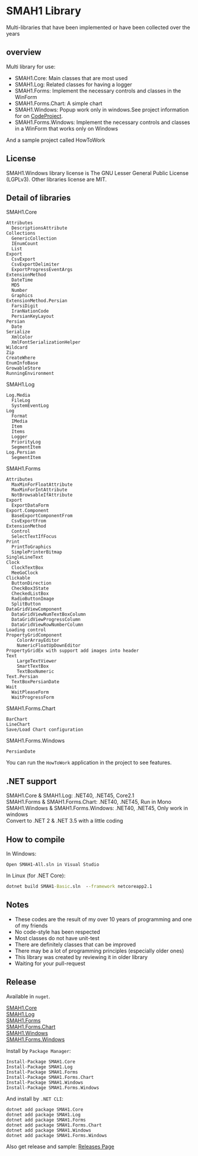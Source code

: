 # SMAH1 Library
Multi-libraries that have been implemented or have been collected over the years

## overview
Multi library for use:

* SMAH1.Core: Main classes that are most used
* SMAH1.Log:‌ Related classes for having a logger
* SMAH1.Forms: Implement the necessary controls and classes in the WinForm
* SMAH1.Forms.Chart:‌ A simple chart
* SMAH1.Windows: Popup work only in windows.See project information for on [CodeProject](https://www.codeproject.com/Articles/17502/Simple-Popup-Control).
* SMAH1.Forms.Windows: Implement the necessary controls and classes in a WinForm that works only on Windows

And a sample project called HowToWork

## License
SMAH1.Windows library license is The GNU Lesser General Public License (LGPLv3).
Other libraries license are MIT.

## Detail of libraries

SMAH1.Core

```text
Attributes
  DescriptionsAttribute
Collections
  GenericCollection
  IEnumCount
  List
Export
  CsvExport
  CsvExportDelimiter
  ExportProgressEventArgs
ExtensionMethod
  DateTime
  MD5
  Number
  Graphics
ExtensionMethod.Persian
  FarsiDigit
  IranNationCode
  PersianKeyLayout
Persian
  Date
Serialize
  XmlColor
  XmlFontSerializationHelper
Wildcard
Zip
CreateWhere
EnumInfoBase
GrowableStore
RunningEnvironment
```

SMAH1.Log

```text
Log.Media
  FileLog
  SystemEventLog
Log
  Format
  IMedia
  Item
  Items
  Logger
  PriorityLog
  SegmentItem
Log.Persian
  SegmentItem
```

SMAH1.Forms

```text
Attributes
  MaxMinForFloatAttribute
  MaxMinForIntAttribute
  NotBrowsableIfAttribute
Export
  ExportDataForm
Export.Component
  BaseExportComponentFrom
  CsvExportFrom
ExtensionMethod
  Control
  SelectTextIfFocus
Print
  PrintToGraphics
  SimplePrinterBitmap
SingleLineText
Clock
  ClockTextBox
  MeeGoClock
Clickable
  ButtonDirection
  CheckBox3State
  CheckedListBox
  RadioButtonImage
  SplitButton
DataGridViewComponent
  DataGridViewNumTextBoxColumn
  DataGridViewProgressColumn
  DataGridViewRowNumberColumn
Loading control
PropertyGridComponent
    ColorArrayEditor
    NumericFloatUpDownEditor
PropertyGridEx with support add images into header
Text
    LargeTextViewer
    SmartTextBox
    TextBoxNumeric
Text.Persian
  TextBoxPersianDate
Wait
  WaitPleaseForm
  WaitProgressForm
```

SMAH1.Forms.Chart

```text
BarChart
LineChart
Save/Load Chart configuration

```

SMAH1.Forms.Windows

```text
PersianDate
```

You can run the `HowToWork` application in the project to see features.

## .NET support

SMAH1.Core & SMAH1.Log: .NET40, .NET45, Core2.1  
SMAH1.Forms & SMAH1.Forms.Chart: .NET40, .NET45, Run in Mono  
SMAH1.Windows & SMAH1.Forms.Windows:  .NET40, .NET45, Only work in windows  
Convert to .NET 2 & .NET 3.5 with a little coding  

## How to compile

In Windows:

```text
Open SMAH1-All.sln in Visual Studio
```

In Linux (for .NET Core):

```cmd
dotnet build SMAH1-Basic.sln  --framework netcoreapp2.1
```

## Notes

* These codes are the result of my over 10 years of programming and one of my friends
* No code-style has been respected
* Most classes do not have unit-test
* There are definitely classes that can be improved
* There may be a lot of programming principles (especially older ones)
* This library was created by reviewing it in older library
* Waiting for your pull-request

## Release

Available in `nuget`.  

[SMAH1.Core](https://www.nuget.org/packages/SMAH1.Core)  
[SMAH1.Log](https://www.nuget.org/packages/SMAH1.Log)  
[SMAH1.Forms](https://www.nuget.org/packages/SMAH1.Forms)  
[SMAH1.Forms.Chart](https://www.nuget.org/packages/SMAH1.Forms.Chart)  
[SMAH1.Windows](https://www.nuget.org/packages/SMAH1.Windows)  
[SMAH1.Forms.Windows](https://www.nuget.org/packages/SMAH1.Forms.Windows)  

Install by `Package Manager`:

```text
Install-Package SMAH1.Core
Install-Package SMAH1.Log
Install-Package SMAH1.Forms
Install-Package SMAH1.Forms.Chart
Install-Package SMAH1.Windows
Install-Package SMAH1.Forms.Windows
```

And install by `.NET CLI`:

```text
dotnet add package SMAH1.Core
dotnet add package SMAH1.Log
dotnet add package SMAH1.Forms
dotnet add package SMAH1.Forms.Chart
dotnet add package SMAH1.Windows
dotnet add package SMAH1.Forms.Windows
```

Also get release and sample: [Releases Page](https://github.com/SMAH1/smah1/releases)
